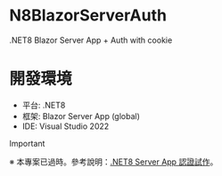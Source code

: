 # N8BlazorServerAuth
 .NET8 Blazor Server App + Auth with cookie

# 開發環境
* 平台: .NET8
* 框架: Blazor Server App (global) 
* IDE: Visual Studio 2022


> [!IMPORTANT]  
> ※ 本專案已過時。參考說明：[.NET8 Server App 認證試作](https://rely-ky.gitbook.io/net8/.net8-server-app-ren-zheng-shi-zuo)。
